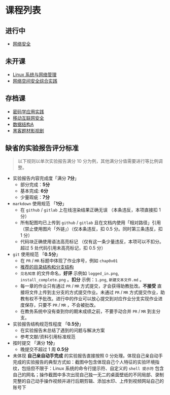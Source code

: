 # 课程列表

## 进行中

* [网络安全](ns.md)

## 未开课

* [Linux 系统与网络管理](linux.md)
* [网络空间安全综合实践](cp.md)

## 存档课

* [密码学应用实践](ac.md)
* [移动互联网安全](mis.md)
* [数据结构A](ds.md)
* [黑客题材影视剧](movies.md)

## 缺省的实验报告评分标准

> 以下规则以单次实验报告满分 10 分为例，其他满分分值需要进行等比例调整。

* 实验报告内容完成度「满分 **7分**」
    * 部分完成：**5分**
    * 基本完成: **6分**
    * 少量瑕疵：**7分**
* `markdown` 使用规范 「**1分**」
    * 在 `github` / `gitlab` 上在线渲染结果正确无误 （本条违反，本项直接扣 1 分）
    * 所有配图均已上传到 `github` / `gitlab` 且在文档内使用「相对路径」引用（禁止使用图片「外链」）（仅本条违反，扣 0.5 分。同时第三条违反，扣 1 分）
    * 代码块正确使用语法高亮标记 （仅有这一条少量违反，本项可以不扣分。超过 5 处代码引用未高亮标记，扣 0.5 分）
* `git` 使用规范 「**0.5分**」
    * 在 `PR` / `MR` 标题中体现了作业序号，例如 `chap0x01`
    * [推荐的目录结构和分支结构](https://c4pr1c3.github.io/cuc-ns/chap0x01/exp.html)
    * `见名知意` 的文件命名，**好评** 示例如 `logged_in.png`, `install_complete.png` 。**扣分** 示例：`1.png`, `新建文本文件.md` 。
    * 每一章的作业只有通过 `PR` / `MR` 方式提交，才会获得助教批改。**不接受** 直接将文件上传到主分支的方式提交作业。未通过 `PR` / `MR` 方式提交作业，助教有权不予批改。进行中的作业可以放心提交到对应作业分支实现作业进度保存，只要不 `PR` / `MR` ，不会被批改。
    * 在教务系统中没有查到你的期末成绩之前，不要手动合并 `PR` / `MR` 到主分支。
* 实验报告结构规范性程度 「**0.5分**」
    * 在实验报告末总结了遇到的问题与解决方案
    * 参考文献/资料引用标准规范
* 按时提交 「满分 **1分**」
    * 晚提交不超过 1 周 **0.5分**
* 未体现 **自己亲自动手完成** 的实验报告直接按照 0 分处理。体现自己亲自动手完成的实验报告的典型方式如：截图中包含体现自己个人特征的实验环境指纹，包括但不限于：Linux 系统的命令行提示符、自定义的 `shell 提示符` 包含自己的网名；操作截图中多次出现自己独一无二的桌面壁纸的不同局部、录制完整的自己动手操作视频并进行后期剪辑、添加水印、上传到视频网站自己的账号下

